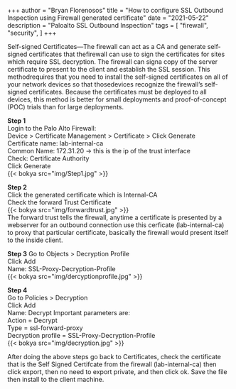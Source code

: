 +++
author = "Bryan Florenosos"
title = "How to configure SSL Outbound Inspection using Firewall generated certificate"
date = "2021-05-22"
description = "Paloalto SSL Outbound Inspection"
tags = [
    "firewall",
    "security",
]
+++

Self-signed Certificates—The firewall can act as a CA and generate self-signed certificates that thefirewall can use to sign the certificates for sites which require SSL decryption. The firewall can signa copy of the server certificate to present to the client and establish the SSL session. This methodrequires that you need to install the self-signed certificates on all of your network devices so that thosedevices recognize the firewall’s self-signed certificates. Because the certificates must be deployed to all devices, this method is better for small deployments and proof-of-concept (POC) trials than for large deployments.  

**Step 1**  
Login to the Palo Alto Firewall:  
Device > Certificate Management > Certificate > Click Generate  
Certificate name: lab-internal-ca    
Common Name: 172.31.20 -> this is the ip of the trust interface  
Check: Certificate Authority  
Click Generate  
{{< bokya src="img/Step1.jpg" >}}  


**Step 2**  
Click the generated certificate which is Internal-CA  
Check the forward Trust Certificate  
{{< bokya src="img/forwardtrust.jpg" >}}  
The forward trust tells the firewall, anytime a certificate is presented by a webserver for an outbound connection use this cerficate (lab-internal-ca) to proxy that particular certificate, basically the firewall would present itself to the inside client.  

**Step 3**
Go to Objects > Decryption Profile  
Click Add  
Name: SSL-Proxy-Decryption-Profile  
{{< bokya src="img/dercyptionprofile.jpg" >}}  

**Step 4**  
Go to Policies > Decryption  
Click Add  
Name: Decrypt
Important parameters are:  
Action = Decrypt  
Type = ssl-forward-proxy  
Decryption profile = SSL-Proxy-Decryption-Profile  
{{< bokya src="img/decryption.jpg" >}}  


After doing the above steps go back to Certificates, check the certificate that is the Self Signed Certifcate from the firewall (lab-internal-ca) then click export, then no need to export private, and then click ok. Save the file then install to the client machine.  